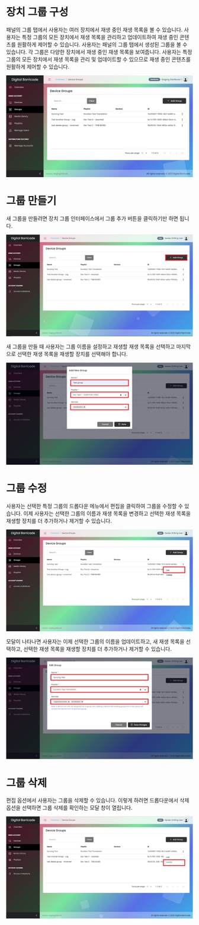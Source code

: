 # 장치 그룹 구성

<div class="description">

패널의 그룹 탭에서 사용자는 여러 장치에서 재생 중인 재생 목록을 볼 수 있습니다. 사용자는 특정 그룹의 모든 장치에서 재생 목록을 관리하고 업데이트하여 재생 중인 콘텐츠를 원활하게 제어할 수 있습니다. 사용자는 패널의 그룹 탭에서 생성된 그룹을 볼 수 있습니다. 각 그룹은 다양한 장치에서 재생 중인 재생 목록을 보여줍니다. 사용자는 특정 그룹의 모든 장치에서 재생 목록을 관리 및 업데이트할 수 있으므로 재생 중인 콘텐츠를 원활하게 제어할 수 있습니다.

![group_create_playlist](../images/groups/groupsTab.png ":size=100%")

</div>

# 그룹 만들기

<div class="description">

새 그룹을 만들려면 장치 그룹 인터페이스에서 그룹 추가 버튼을 클릭하기만 하면 됩니다.

![create_device_config](../images/groups/groupsAdd.png ":size=100%")

새 그룹을 만들 때 사용자는 그룹 이름을 설정하고 재생할 재생 목록을 선택하고 마지막으로 선택한 재생 목록을 재생할 장치를 선택해야 합니다.

![add_new_group](../images/groups/groupsAddModal.png ":size=100%")

</div>

# 그룹 수정

<div class="description">

사용자는 선택한 특정 그룹의 드롭다운 메뉴에서 편집을 클릭하여 그룹을 수정할 수 있습니다. 이제 사용자는 선택한 그룹의 이름과 재생 목록을 변경하고 선택한 재생 목록을 재생할 장치를 더 추가하거나 제거할 수 있습니다.

![edit_device_group](../images/groups/groupsEdit.png ":size=100%")

모달이 나타나면 사용자는 이제 선택한 그룹의 이름을 업데이트하고, 새 재생 목록을 선택하고, 선택한 재생 목록을 재생할 장치를 더 추가하거나 제거할 수 있습니다.

![edit_device_group](../images/groups/groupsEditModal.png ":size=100%")

</div>

# 그룹 삭제

<div class="description">

편집 옵션에서 사용자는 그룹을 삭제할 수 있습니다. 이렇게 하려면 드롭다운에서 삭제 옵션을 선택하면 그룹 삭제를 확인하는 모달 창이 열립니다.

![delete_device_group](../images/groups/groupsDelete.png ":size=100%")

</div>
